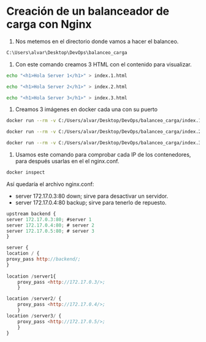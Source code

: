 # Creación de un balanceador de carga con Nginx

1. Nos metemos en el directorio donde vamos a hacer el balanceo.

```bash
C:\Users\alvar\Desktop\DevOps\balanceo_carga
```

1. Con este comando creamos 3 HTML con el contenido para visualizar.

```bash
echo "<h1>Hola Server 1</h1>" > index.1.html
```

```bash
echo "<h1>Hola Server 2</h1>" > index.2.html
```

```bash
echo "<h1>Hola Server 3</h1>" > index.3.html
```

1. Creamos 3 imágenes en docker cada una con su puerto

```bash
docker run --rm -v C:/Users/alvar/Desktop/DevOps/balanceo_carga/index.1.html:/usr/share/nginx/html/index.html -p 8082:80 nginx
```

```bash
docker run --rm -v C:/Users/alvar/Desktop/DevOps/balanceo_carga/index.2.html:/usr/share/nginx/html/index.html -p 8083:80 nginx
```

```bash
docker run --rm -v C:/Users/alvar/Desktop/DevOps/balanceo_carga/index.3.html:/usr/share/nginx/html/index.html -p 8084:80 nginx
```

1. Usamos este comando para comprobar cada IP de los contenedores, para después usarlas en el el nginx.conf.

```bash
docker inspect
```

Así quedaría el archivo nginx.conf:

- server 172.17.0.3:80 down; sirve para desactivar un servidor.
- server 172.17.0.4:80 backup; sirve para tenerlo de repuesto.

```jsx
upstream backend {
server 172.17.0.3:80; #server 1
server 172.17.0.4:80; # server 2
server 172.17.0.5:80; # server 3
}

server {
location / {
proxy_pass http://backend/;
}
 
location /server1{
    proxy_pass <http://172.17.0.3/>;
    }

location /server2/ {
    proxy_pass <http://172.17.0.4/>;
    }
location /server3/ {
    proxy_pass <http://172.17.0.5/>;
    }
}
```
